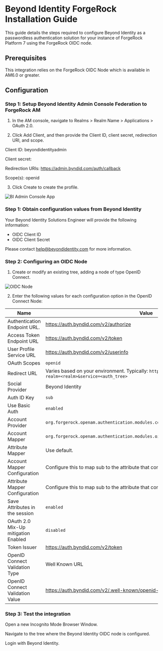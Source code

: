 # Beyond Identity ForgeRock Installation Guide

This guide details the steps required to configure Beyond Identity as a passwordless authentication solution for your instance of ForgeRock Platform 7 using the ForgeRock OIDC node.
 
## Prerequisites
This integration relies on the ForgeRock OIDC Node which is available in AM6.0 or greater.

## Configuration

### Step 1: Setup Beyond Identity Admin Console Federation to ForgeRock AM

1. In the AM console, navigate to Realms > Realm Name > Applications > OAuth 2.0. 

2. Click Add Client, and then provide the Client ID, client secret, redirection URI, and scope. 

Client ID: beyondidentityadmin

Client secret: <specify a secret password>

Redirection URIs: https://admin.byndid.com/auth/callback

Scope(s): openid

3. Click Create to create the profile.

![BI Admin Console App](https://github.com/byndid/forgerock/blob/master/bi_admin_console_app.png)
 
### Step 1: Obtain configuration values from Beyond Identity

Your Beyond Identity Solutions Engineer will provide the following information: 

- OIDC Client ID
- OIDC Client Secret

Please contact help@beyondidentity.com for more information. 

### Step 2: Configuring an OIDC Node

1. Create or modify an existing tree, adding a node of type OpenID Connect. 

![OIDC Node](https://github.com/byndid/forgerock/blob/master/bi_oidc_auth_tree.png)

2. Enter the following values for each configuration option in the OpenID Connect Node:

| Name                                | Value                                                                                                               |
|-------------------------------------|-------------------------------------------------------------------------------------------------------------------- |
| Authentication Endpoint URL.        | https://auth.byndid.com/v2/authorize                                                                                |
| Access Token Endpoint URL           | https://auth.byndid.com/v2/token                                                                                    |
| User Profile Service URL            | https://auth.byndid.com/v2/userinfo                                                                                 |
| OAuth Scopes                        | `openid`                                                                                                            |
| Redirect URL                        | Varies based on your environment. Typically:  `https://<forgerock-domain>/openam/?realm=<realm>&service=<auth_tree>`|
| Social Provider                     | Beyond Identity                                                                                                     |
| Auth ID Key                         | `sub`                                                                                                               |
| Use Basic Auth                      | `enabled`                                                                                                           |
| Account Provider                    | `org.forgerock.openam.authentication.modules.common.mapping.DefaultAccountProvider`                                 |
| Account Mapper                      | `org.forgerock.openam.authentication.modules.oidc.JwtAttributeMapper`                                               |
| Attribute Mapper                    | Use default.                                                                                                        |
| Account Mapper Configuration        | Configure this to map sub to the attribute that contains your user’s id.                                            |
| Attribute Mapper Configuration      | Configure this to map sub to the attribute that contains your user’s id                                             |
| Save Attributes in the session      | `enabled`                                                                                                           |
| OAuth 2.0 Mix-Up mitigation Enabled | `disabled`                                                                                                          |
| Token Issuer                        | https://auth.byndid.com/v2/token                                                                                    |
| OpenID Connect Validation Type      | Well Known URL                                                                                                      |
| OpenID Connect Validation Value     | https://auth.byndid.com/v2/.well-known/openid-configuration                                                         |
 
### Step 3: Test the integration

Open a new Incognito Mode Browser Window. 

Navigate to the tree where the Beyond Identity OIDC node is configured.

Login with Beyond Identity.

